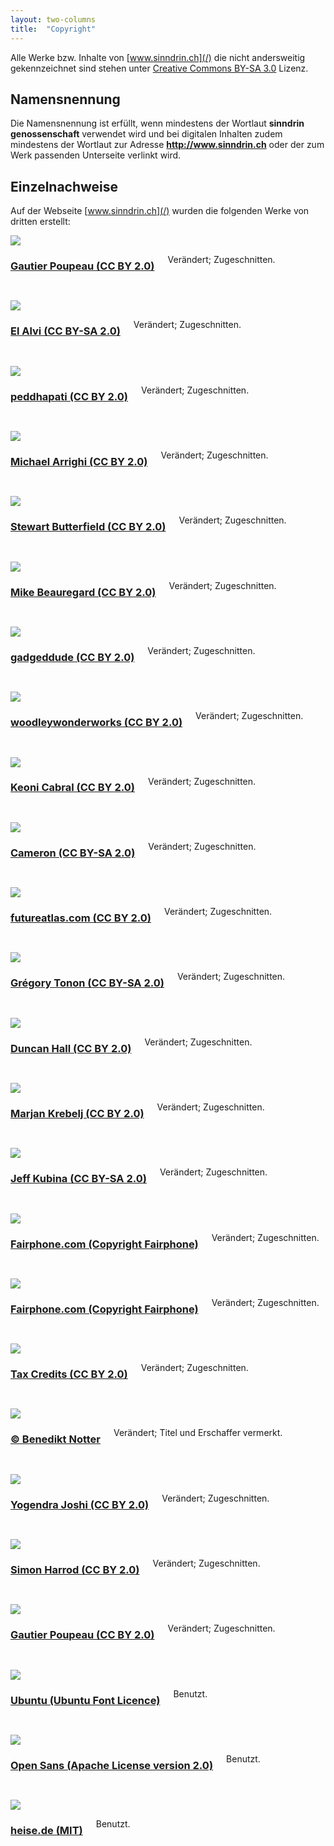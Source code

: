 ```yaml
---
layout: two-columns
title:  "Copyright"
---
```

Alle Werke bzw. Inhalte von [www.sinndrin.ch](/) die nicht andersweitig gekennzeichnet sind stehen unter [Creative Commons BY-SA 3.0](https://creativecommons.org/licenses/by-sa/3.0/deed.de) Lizenz.

## Namensnennung

Die Namensnennung ist erfüllt, wenn mindestens der Wortlaut **sinndrin genossenschaft** verwendet wird und bei digitalen Inhalten zudem mindestens der Wortlaut zur Adresse **http://www.sinndrin.ch** oder der zum Werk passenden Unterseite verlinkt wird.

## Einzelnachweise

Auf der Webseite [www.sinndrin.ch](/) wurden die folgenden Werke von dritten erstellt:

<!-- angebote -->
<div class="row">
      <div class="medium-4 columns">
        <img src="/images/angebote/bildung.jpg" max-width="248px">
      </div>
      <div class="medium-8 columns">
        <a href="https://secure.flickr.com/photos/lespetitescases/9281846773/"><h3>Gautier Poupeau (CC BY 2.0)</h3></a>
        <p>Verändert; Zugeschnitten.</p>
      </div>
    <div class="small-12 columns">
      <hr>
    </div>
</div>
<div class="row">
      <div class="medium-4 columns">
        <img src="/images/angebote/energie.jpg" max-width="248px">
      </div>
      <div class="medium-8 columns">
        <a href="https://secure.flickr.com/photos/alvi2047/3935809539/"><h3>El Alvi (CC BY-SA 2.0)</h3></a>
        <p>Verändert; Zugeschnitten.</p>
      </div>
    <div class="small-12 columns">
      <hr>
    </div>
</div>
<div class="row">
      <div class="medium-4 columns">
        <img src="/images/angebote/suffizienz.jpg" max-width="248px">
      </div>
      <div class="medium-8 columns">
        <a href="https://secure.flickr.com/photos/peddhapati/11480733765/"><h3>peddhapati (CC BY 2.0)</h3></a>
        <p>Verändert; Zugeschnitten.</p>
      </div>
    <div class="small-12 columns">
      <hr>
    </div>
</div>
<div class="row">
      <div class="medium-4 columns">
        <img src="/images/angebote/administration-und-it.jpg" max-width="248px">
      </div>
      <div class="medium-8 columns">
        <a href="https://www.flickr.com/photos/arrighi/8562416557/"><h3>Michael Arrighi (CC BY 2.0)</h3></a>
        <p>Verändert; Zugeschnitten.</p>
      </div>
    <div class="small-12 columns">
      <hr>
    </div>
</div>
<div class="row">
      <div class="medium-4 columns">
        <img src="/images/angebote/fachbuecherboerse.jpg" max-width="248px">
      </div>
      <div class="medium-8 columns">
        <a href="https://secure.flickr.com/photos/stewart/99129170/"><h3>Stewart Butterfield (CC BY 2.0)</h3></a>
        <p>Verändert; Zugeschnitten.</p>
      </div>
    <div class="small-12 columns">
      <hr>
    </div>
</div>
<div class="row">
      <div class="medium-4 columns">
        <img src="/images/angebote/mit-uns-zusammen-arbeiten.jpg" max-width="248px">
      </div>
      <div class="medium-8 columns">
        <a href="https://secure.flickr.com/photos/31856336@N03/9140877028"><h3>Mike Beauregard (CC BY 2.0)</h3></a>
        <p>Verändert; Zugeschnitten.</p>
      </div>
    <div class="small-12 columns">
      <hr>
    </div>
</div>
<div class="row">
      <div class="medium-4 columns">
        <img src="/images/angebote/diplomarbeiten-begleiten.jpg" max-width="248px">
      </div>
      <div class="medium-8 columns">
        <a href="https://secure.flickr.com/photos/gadgetdude/804190044"><h3>gadgeddude (CC BY 2.0)</h3></a>
        <p>Verändert; Zugeschnitten.</p>
      </div>
    <div class="small-12 columns">
      <hr>
    </div>
</div>
<div class="row">
      <div class="medium-4 columns">
        <img src="/images/angebote/projekttage-an-schulen.jpg" max-width="248px">
      </div>
      <div class="medium-8 columns">
        <a href="https://www.flickr.com/photos/wwworks/3164910901"><h3>woodleywonderworks (CC BY 2.0)</h3></a>
        <p>Verändert; Zugeschnitten.</p>
      </div>
    <div class="small-12 columns">
      <hr>
    </div>
</div>
<div class="row">
      <div class="medium-4 columns">
        <img src="/images/angebote/erngieberatung.jpg" max-width="248px">
      </div>
      <div class="medium-8 columns">
        <a href="https://www.flickr.com/photos/keoni101/7127698863"><h3>Keoni Cabral (CC BY 2.0)</h3></a>
        <p>Verändert; Zugeschnitten.</p>
      </div>
    <div class="small-12 columns">
      <hr>
    </div>
</div>
<div class="row">
      <div class="medium-4 columns">
        <img src="/images/angebote/energieanzeigen.jpg" max-width="248px">
      </div>
      <div class="medium-8 columns">
        <a href="https://www.flickr.com/photos/soycamo/8042051728"><h3>Cameron (CC BY-SA 2.0)</h3></a>
        <p>Verändert; Zugeschnitten.</p>
      </div>
    <div class="small-12 columns">
      <hr>
    </div>
</div>
<div class="row">
      <div class="medium-4 columns">
        <img src="/images/angebote/erneuerbare-energieanlagen.jpg" max-width="248px">
      </div>
      <div class="medium-8 columns">
        <a href="https://www.flickr.com/photos/87913776@N00/3903303437"><h3>futureatlas.com (CC BY 2.0)</h3></a>
        <p>Verändert; Zugeschnitten.</p>
      </div>
    <div class="small-12 columns">
      <hr>
    </div>
</div>
<div class="row">
      <div class="medium-4 columns">
        <img src="/images/angebote/suffizienz-in-ihr-tun-integrieren.jpg" max-width="248px">
      </div>
      <div class="medium-8 columns">
        <a href="https://secure.flickr.com/photos/eriatarka31/3738762979"><h3>Grégory Tonon (CC BY-SA 2.0)</h3></a>
        <p>Verändert; Zugeschnitten.</p>
      </div>
    <div class="small-12 columns">
      <hr>
    </div>
</div>
<div class="row">
      <div class="medium-4 columns">
        <img src="/images/angebote/geschaeftsprozesse-optimieren.jpg" max-width="248px">
      </div>
      <div class="medium-8 columns">
        <a href="https://secure.flickr.com/photos/dullhunk/5221572088"><h3>Duncan Hall (CC BY 2.0)</h3></a>
        <p>Verändert; Zugeschnitten.</p>
      </div>
    <div class="small-12 columns">
      <hr>
    </div>
</div>
<div class="row">
      <div class="medium-4 columns">
        <img src="/images/angebote/webdesign.jpg" max-width="248px">
      </div>
      <div class="medium-8 columns">
        <a href="https://www.flickr.com/photos/nikio/3899114449"><h3>Marjan Krebelj (CC BY 2.0)</h3></a>
        <p>Verändert; Zugeschnitten.</p>
      </div>
    <div class="small-12 columns">
      <hr>
    </div>
</div>
<div class="row">
      <div class="medium-4 columns">
        <img src="/images/angebote/restenessen.jpg" max-width="248px">
      </div>
      <div class="medium-8 columns">
        <a href="https://secure.flickr.com/photos/kubina/6122735488"><h3> Jeff Kubina (CC BY-SA 2.0)</h3></a>
        <p>Verändert; Zugeschnitten.</p>
      </div>
    <div class="small-12 columns">
      <hr>
    </div>
</div>
<!-- fairphone zubehör produkte -->
<div class="row">
      <div class="medium-4 columns">
        <img src="/images/angebote/fairphone/3D_cases-20.jpg" max-width="248px">
      </div>
      <div class="medium-8 columns">
        <a href="http://shop.fairphone.com/accessories-1.html"><h3>Fairphone.com (Copyright Fairphone)</h3></a>
        <p>Verändert; Zugeschnitten.</p>
      </div>
    <div class="small-12 columns">
      <hr>
    </div>
</div>
<div class="row">
      <div class="medium-4 columns">
        <img src="/images/angebote/fairphone/battery.jpg" max-width="248px">
      </div>
      <div class="medium-8 columns">
        <a href="http://shop.fairphone.com/spareparts/battery.html"><h3>Fairphone.com (Copyright Fairphone)</h3></a>
        <p>Verändert; Zugeschnitten.</p>
      </div>
    <div class="small-12 columns">
      <hr>
    </div>
</div>
<!-- blog -->
<div class="row">
      <div class="medium-4 columns">
        <img src="/images/blog/workshop-wir-machen-unser-eigenes-geld-mit-minutocash.jpg" max-width="248px">
      </div>
      <div class="medium-8 columns">
        <a href="https://www.flickr.com/photos/76657755@N04/7214596024/"><h3>Tax Credits (CC BY 2.0)</h3></a>
        <p>Verändert; Zugeschnitten.</p>
      </div>
    <div class="small-12 columns">
      <hr>
    </div>
</div>
<!-- hintergrundwissen -->
<div class="row">
      <div class="medium-4 columns">
        <img src="/hintergrundwissen/suffizienz/leadimage-benedikt-notter-ausgewogenheit.jpg" max-width="248px">
      </div>
      <div class="medium-8 columns">
        <a href="http://www.benediktnotter.ch/"><h3>&copy; Benedikt Notter</h3></a>
        <p>Verändert; Titel und Erschaffer vermerkt.</p>
      </div>
    <div class="small-12 columns">
      <hr>
    </div>
</div>
<div class="row">
      <div class="medium-4 columns">
        <img src="/hintergrundwissen/suffizienz/suffizienz.jpg" max-width="248px">
      </div>
      <div class="medium-8 columns">
        <a href="https://secure.flickr.com/photos/yogendra174/4931561906"><h3>Yogendra Joshi (CC BY 2.0)</h3></a>
        <p>Verändert; Zugeschnitten.</p>
      </div>
    <div class="small-12 columns">
      <hr>
    </div>
</div>
<div class="row">
      <div class="medium-4 columns">
        <img src="/hintergrundwissen/erlebnispfade/erlebnispfade.jpg" max-width="248px">
      </div>
      <div class="medium-8 columns">
        <a href="https://www.flickr.com/photos/sidibousaid/6952895355/"><h3>Simon Harrod (CC BY 2.0)</h3></a>
        <p>Verändert; Zugeschnitten.</p>
      </div>
    <div class="small-12 columns">
      <hr>
    </div>
</div>
<div class="row">
      <div class="medium-4 columns">
        <img src="/hintergrundwissen/jobs-im-umweltbereich/jobs-im-umweltbereich.jpg" max-width="248px">
      </div>
      <div class="medium-8 columns">
        <a href="https://secure.flickr.com/photos/lespetitescases/9281846773/"><h3>Gautier Poupeau (CC BY 2.0)</h3></a>
        <p>Verändert; Zugeschnitten.</p>
      </div>
    <div class="small-12 columns">
      <hr>
    </div>
</div>
<!-- fonts -->
<div class="row">
      <div class="medium-4 columns">
        <img src="/images/copyright/ubuntu-font.png" max-width="248px">
      </div>
      <div class="medium-8 columns">
        <a href="http://font.ubuntu.com/licence/"><h3>Ubuntu (Ubuntu Font Licence)</h3></a>
        <p>Benutzt.</p>
      </div>
    <div class="small-12 columns">
      <hr>
    </div>
</div>
<div class="row">
      <div class="medium-4 columns">
        <img src="/images/copyright/open-sans-font.png" max-width="248px">
      </div>
      <div class="medium-8 columns">
        <a href="http://www.opensans.com/"><h3>Open Sans (Apache License version 2.0)</h3></a>
        <p>Benutzt.</p>
      </div>
    <div class="small-12 columns">
      <hr>
    </div>
</div>
<!-- apps -->
<div class="row">
      <div class="medium-4 columns">
        <img src="/assets/jquery.socialshareprivacy/2-klick-logo_min.jpg" max-width="248px">
      </div>
      <div class="medium-8 columns">
        <a href="http://www.heise.de/extras/socialshareprivacy/"><h3>heise.de (MIT)</h3></a>
        <p>Benutzt.</p>
      </div>
    <div class="small-12 columns">
      <hr>
    </div>
</div>